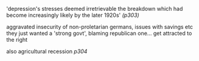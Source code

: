 'depression's stresses deemed irretrievable the breakdown which had become increasingly likely by the later 1920s' *(p303)*

aggravated insecurity of non-proletarian germans, issues with savings etc they just wanted a 'strong govt', blaming republican one... get attracted to the right


also agricultural recession *p304*